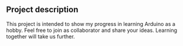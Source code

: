 ## Project description

This project is intended to show my progress in learning Arduino as a hobby.
Feel free to join as collaborator and share your ideas. Learning together will take us further.